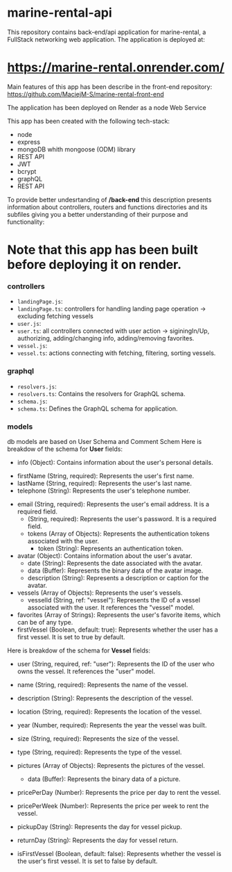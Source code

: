 # marine-rental-api
This repository contains back-end/api application for marine-rental, a FullStack networking web application. The application is deployed at:

# https://marine-rental.onrender.com/
Main features of this app has been describe in the front-end repository: https://github.com/MaciejM-S/marine-rental-front-end

The application has been deployed on Render as a node Web Service

This app has been created with the following tech-stack:

+  node
+  express
+  mongoDB whith mongoose (ODM) library
+  REST API
+  JWT
+  bcrypt
+  graphQL
+  REST API


To provide better undesrtanding of <b>/back-end</b> this description presents information about controllers, routers and functions directories and its subfiles giving you a better understanding of their purpose and functionality:

# Note that this app has been built before deploying it on render.

### controllers 
- `landingPage.js`:
- `landingPage.ts`: controllers for handling landing page operation -> excluding fetching vessels
- `user.js`: 
- `user.ts`: all controllers connected with user action -> siginingIn/Up, authorizing, adding/changing info, adding/removing favorites. 
- `vessel.js`:
- `vessel.ts`: actions connecting with fetching, filtering, sorting vessels.



### graphql
- `resolvers.js`: 
- `resolvers.ts`: Contains the resolvers for GraphQL schema.
- `schema.js`: 
- `schema.ts`: Defines the GraphQL schema for application.


### models

db models are based on User Schema and Comment Schem
Here is breakdow of the schema for <b>User</b> fields:

 + info (Object): Contains information about the user's personal details.
  - firstName (String, required): Represents the user's first name.
  - lastName (String, required): Represents the user's last name.
  - telephone (String): Represents the user's telephone number.
  
+ email (String, required): Represents the user's email address. It is a required field.
  -  (String, required): Represents the user's password. It is a required field.
  -  tokens (Array of Objects): Represents the authentication tokens associated with the user.
      -  token (String): Represents an authentication token.
+ avatar (Object): Contains information about the user's avatar.
  - date (String): Represents the date associated with the avatar.
  - data (Buffer): Represents the binary data of the avatar image.
  - description (String): Represents a description or caption for the avatar.
+ vessels (Array of Objects): Represents the user's vessels.
  - vesselId (String, ref: "vessel"): Represents the ID of a vessel associated with the user. It references the "vessel" model.
+ favorites (Array of Strings): Represents the user's favorite items, which can be of any type.
+ firstVessel (Boolean, default: true): Represents whether the user has a first vessel. It is set to true by default.
 
Here is breakdow of the schema for <b>Vessel</b> fields:
+ user (String, required, ref: "user"): Represents the ID of the user who owns the vessel. It references the "user" model.

+ name (String, required): Represents the name of the vessel.

+ description (String): Represents the description of the vessel.

+ location (String, required): Represents the location of the vessel.

+ year (Number, required): Represents the year the vessel was built.

+ size (String, required): Represents the size of the vessel.

+ type (String, required): Represents the type of the vessel.

+ pictures (Array of Objects): Represents the pictures of the vessel.
  - data (Buffer): Represents the binary data of a picture.
  
+ pricePerDay (Number): Represents the price per day to rent the vessel.
 
+ pricePerWeek (Number): Represents the price per week to rent the vessel.
 
+ pickupDay (String): Represents the day for vessel pickup.
 
+ returnDay (String): Represents the day for vessel return.

+ isFirstVessel (Boolean, default: false): Represents whether the vessel is the user's first vessel. It is set to false by default.


